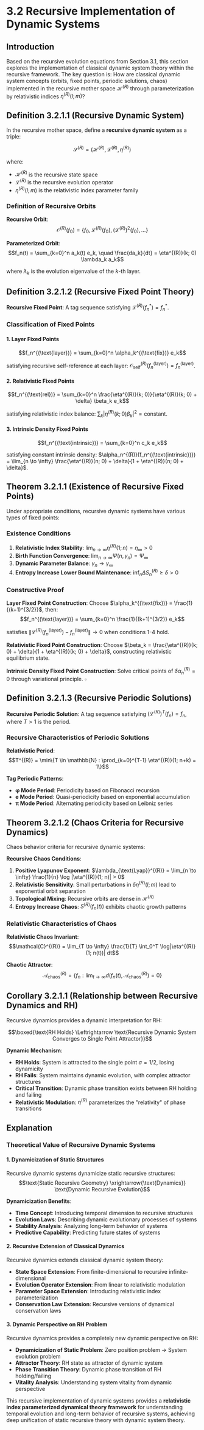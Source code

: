 # 3.2 Recursive Implementation of Dynamic Systems

## Introduction

Based on the recursive evolution equations from Section 3.1, this section explores the implementation of classical dynamic system theory within the recursive framework. The key question is: How are classical dynamic system concepts (orbits, fixed points, periodic solutions, chaos) implemented in the recursive mother space $\mathcal{H}^{(R)}$ through parameterization by relativistic indices $\eta^{(R)}(l; m)$?

## Definition 3.2.1.1 (Recursive Dynamic System)

In the recursive mother space, define a **recursive dynamic system** as a triple:

$$\mathcal{S}^{(R)} = (\mathcal{H}^{(R)}, \mathcal{L}^{(R)}, \eta^{(R)})$$

where:
- $\mathcal{H}^{(R)}$ is the recursive state space
- $\mathcal{L}^{(R)}$ is the recursive evolution operator
- $\eta^{(R)}(l; m)$ is the relativistic index parameter family

### Definition of Recursive Orbits

**Recursive Orbit**:
$$\mathcal{O}^{(R)}(f_0) = \{f_0, \mathcal{L}^{(R)}(f_0), (\mathcal{L}^{(R)})^2(f_0), \ldots\}$$

**Parameterized Orbit**:
$$f_n(t) = \sum_{k=0}^n a_k(t) e_k, \quad \frac{da_k}{dt} = \eta^{(R)}(k; 0) \lambda_k a_k$$

where $\lambda_k$ is the evolution eigenvalue of the $k$-th layer.

## Definition 3.2.1.2 (Recursive Fixed Point Theory)

**Recursive Fixed Point**: A tag sequence satisfying $\mathcal{L}^{(R)}(f_n^*) = f_n^*$.

### Classification of Fixed Points

#### 1. Layer Fixed Points
$$f_n^{(\text{layer})} = \sum_{k=0}^n \alpha_k^{(\text{fix})} e_k$$

satisfying recursive self-reference at each layer: $\mathcal{O}_{\text{self}}^{(R)}(f_n^{(\text{layer})}) = f_n^{(\text{layer})}$.

#### 2. Relativistic Fixed Points
$$f_n^{(\text{rel})} = \sum_{k=0}^n \frac{\eta^{(R)}(k; 0)}{\eta^{(R)}(k; 0) + \delta} \beta_k e_k$$

satisfying relativistic index balance: $\sum_k |\eta^{(R)}(k; 0) \beta_k|^2 = \text{constant}$.

#### 3. Intrinsic Density Fixed Points
$$f_n^{(\text{intrinsic})} = \sum_{k=0}^n c_k e_k$$

satisfying constant intrinsic density: $\alpha_n^{(R)}(f_n^{(\text{intrinsic})}) = \lim_{n \to \infty} \frac{\eta^{(R)}(n; 0) + \delta}{1 + \eta^{(R)}(n; 0) + \delta}$.

## Theorem 3.2.1.1 (Existence of Recursive Fixed Points)

Under appropriate conditions, recursive dynamic systems have various types of fixed points:

### Existence Conditions

1. **Relativistic Index Stability**: $\lim_{n \to \infty} \eta^{(R)}(1; n) = \eta_{\infty} > 0$
2. **Birth Function Convergence**: $\lim_{n \to \infty} \Psi(n, \gamma_n) = \Psi_{\infty}$
3. **Dynamic Parameter Balance**: $\gamma_n \to \gamma_{\infty}$
4. **Entropy Increase Lower Bound Maintenance**: $\inf_n \Delta S^{(R)}_n \geq \delta > 0$

### Constructive Proof

**Layer Fixed Point Construction**:
Choose $\alpha_k^{(\text{fix})} = \frac{1}{(k+1)^{3/2}}$, then:
$$f_n^{(\text{layer})} = \sum_{k=0}^n \frac{1}{(k+1)^{3/2}} e_k$$

satisfies $\|\mathcal{L}^{(R)}(f_n^{(\text{layer})}) - f_n^{(\text{layer})}\| \to 0$ when conditions 1-4 hold.

**Relativistic Fixed Point Construction**:
Choose $\beta_k = \frac{\eta^{(R)}(k; 0) + \delta}{1 + \eta^{(R)}(k; 0) + \delta}$, constructing relativistic equilibrium state.

**Intrinsic Density Fixed Point Construction**:
Solve critical points of $\delta \alpha_n^{(R)} = 0$ through variational principle. $\square$

## Definition 3.2.1.3 (Recursive Periodic Solutions)

**Recursive Periodic Solution**: A tag sequence satisfying $(\mathcal{L}^{(R)})^T(f_n) = f_n$, where $T > 1$ is the period.

### Recursive Characteristics of Periodic Solutions

**Relativistic Period**:
$$T^{(R)} = \min\{T \in \mathbb{N} : \prod_{k=0}^{T-1} \eta^{(R)}(1; n+k) = 1\}$$

**Tag Periodic Patterns**:
- **φ Mode Period**: Periodicity based on Fibonacci recursion
- **e Mode Period**: Quasi-periodicity based on exponential accumulation
- **π Mode Period**: Alternating periodicity based on Leibniz series

## Theorem 3.2.1.2 (Chaos Criteria for Recursive Dynamics)

Chaos behavior criteria for recursive dynamic systems:

**Recursive Chaos Conditions**:
1. **Positive Lyapunov Exponent**: $\lambda_{\text{Lyap}}^{(R)} = \lim_{n \to \infty} \frac{1}{n} \log |\eta^{(R)}(1; n)| > 0$
2. **Relativistic Sensitivity**: Small perturbations in $\delta \eta^{(R)}(l; m)$ lead to exponential orbit separation
3. **Topological Mixing**: Recursive orbits are dense in $\mathcal{H}^{(R)}$
4. **Entropy Increase Chaos**: $S^{(R)}(f_n(t))$ exhibits chaotic growth patterns

### Relativistic Characteristics of Chaos

**Relativistic Chaos Invariant**:
$$\mathcal{C}^{(R)} = \lim_{T \to \infty} \frac{1}{T} \int_0^T \log|\eta^{(R)}(1; n(t))| dt$$

**Chaotic Attractor**:
$$\mathcal{A}_{\text{chaos}}^{(R)} = \{f_n : \lim_{t \to \infty} d(f_n(t), \mathcal{A}_{\text{chaos}}^{(R)}) = 0\}$$

## Corollary 3.2.1.1 (Relationship between Recursive Dynamics and RH)

Recursive dynamics provides a dynamic interpretation for RH:

$$\boxed{\text{RH Holds} \Leftrightarrow \text{Recursive Dynamic System Converges to Single Point Attractor}}$$

**Dynamic Mechanism**:
- **RH Holds**: System is attracted to the single point $\sigma = 1/2$, losing dynamicity
- **RH Fails**: System maintains dynamic evolution, with complex attractor structures
- **Critical Transition**: Dynamic phase transition exists between RH holding and failing
- **Relativistic Modulation**: $\eta^{(R)}$ parameterizes the "relativity" of phase transitions

## Explanation

### **Theoretical Value of Recursive Dynamic Systems**

#### **1. Dynamicization of Static Structures**
Recursive dynamic systems dynamicize static recursive structures:
$$\text{Static Recursive Geometry} \xrightarrow{\text{Dynamics}} \text{Dynamic Recursive Evolution}$$

**Dynamicization Benefits**:
- **Time Concept**: Introducing temporal dimension to recursive structures
- **Evolution Laws**: Describing dynamic evolutionary processes of systems
- **Stability Analysis**: Analyzing long-term behavior of systems
- **Predictive Capability**: Predicting future states of systems

#### **2. Recursive Extension of Classical Dynamics**
Recursive dynamics extends classical dynamic system theory:
- **State Space Extension**: From finite-dimensional to recursive infinite-dimensional
- **Evolution Operator Extension**: From linear to relativistic modulation
- **Parameter Space Extension**: Introducing relativistic index parameterization
- **Conservation Law Extension**: Recursive versions of dynamical conservation laws

#### **3. Dynamic Perspective on RH Problem**
Recursive dynamics provides a completely new dynamic perspective on RH:
- **Dynamicization of Static Problem**: Zero position problem → System evolution problem
- **Attractor Theory**: RH state as attractor of dynamic system
- **Phase Transition Theory**: Dynamic phase transition of RH holding/failing
- **Vitality Analysis**: Understanding system vitality from dynamic perspective

This recursive implementation of dynamic systems provides a **relativistic index parameterized dynamical theory framework** for understanding temporal evolution and long-term behavior of recursive systems, achieving deep unification of static recursive theory with dynamic system theory.

